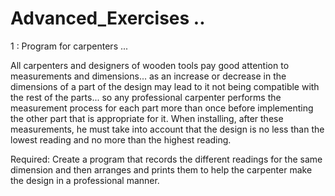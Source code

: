 # Advanced_Exercises ..

1 : Program for carpenters ...

All carpenters and designers of wooden tools pay good attention to measurements and dimensions... as an increase or decrease in the dimensions of a part of the design may lead to it not being compatible with the rest of the parts... so any professional carpenter performs the measurement process for each part more than once before implementing the other part that is appropriate for it. When installing, after these measurements, he must take into account that the design is no less than the lowest reading and no more than the highest reading.

Required: Create a program that records the different readings for the same dimension and then arranges and prints them to help the carpenter make the design in a professional manner.
